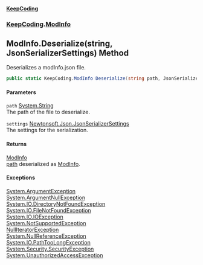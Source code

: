 #### [KeepCoding](index.md 'index')
### [KeepCoding](KeepCoding.md 'KeepCoding').[ModInfo](KeepCoding_ModInfo.md 'KeepCoding.ModInfo')
## ModInfo.Deserialize(string, JsonSerializerSettings) Method
Deserializes a modInfo.json file.  
```csharp
public static KeepCoding.ModInfo Deserialize(string path, JsonSerializerSettings settings=null);
```
#### Parameters
<a name='KeepCoding_ModInfo_Deserialize(string_JsonSerializerSettings)_path'></a>
`path` [System.String](https://docs.microsoft.com/en-us/dotnet/api/System.String 'System.String')  
The path of the file to deserialize.
  
<a name='KeepCoding_ModInfo_Deserialize(string_JsonSerializerSettings)_settings'></a>
`settings` [Newtonsoft.Json.JsonSerializerSettings](https://docs.microsoft.com/en-us/dotnet/api/Newtonsoft.Json.JsonSerializerSettings 'Newtonsoft.Json.JsonSerializerSettings')  
The settings for the serialization.
  
#### Returns
[ModInfo](KeepCoding_ModInfo.md 'KeepCoding.ModInfo')  
[path](KeepCoding_ModInfo_Deserialize(string_JsonSerializerSettings).md#KeepCoding_ModInfo_Deserialize(string_JsonSerializerSettings)_path 'KeepCoding.ModInfo.Deserialize(string, JsonSerializerSettings).path') deserialized as [ModInfo](KeepCoding_ModInfo.md 'KeepCoding.ModInfo').
#### Exceptions
[System.ArgumentException](https://docs.microsoft.com/en-us/dotnet/api/System.ArgumentException 'System.ArgumentException')  
[System.ArgumentNullException](https://docs.microsoft.com/en-us/dotnet/api/System.ArgumentNullException 'System.ArgumentNullException')  
[System.IO.DirectoryNotFoundException](https://docs.microsoft.com/en-us/dotnet/api/System.IO.DirectoryNotFoundException 'System.IO.DirectoryNotFoundException')  
[System.IO.FileNotFoundException](https://docs.microsoft.com/en-us/dotnet/api/System.IO.FileNotFoundException 'System.IO.FileNotFoundException')  
[System.IO.IOException](https://docs.microsoft.com/en-us/dotnet/api/System.IO.IOException 'System.IO.IOException')  
[System.NotSupportedException](https://docs.microsoft.com/en-us/dotnet/api/System.NotSupportedException 'System.NotSupportedException')  
[NullIteratorException](KeepCoding_Internal_NullIteratorException.md 'KeepCoding.Internal.NullIteratorException')  
[System.NullReferenceException](https://docs.microsoft.com/en-us/dotnet/api/System.NullReferenceException 'System.NullReferenceException')  
[System.IO.PathTooLongException](https://docs.microsoft.com/en-us/dotnet/api/System.IO.PathTooLongException 'System.IO.PathTooLongException')  
[System.Security.SecurityException](https://docs.microsoft.com/en-us/dotnet/api/System.Security.SecurityException 'System.Security.SecurityException')  
[System.UnauthorizedAccessException](https://docs.microsoft.com/en-us/dotnet/api/System.UnauthorizedAccessException 'System.UnauthorizedAccessException')  
